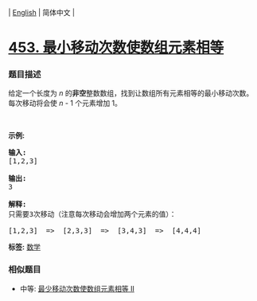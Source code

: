 | [English](README_EN.md) | 简体中文 |

# [453. 最小移动次数使数组元素相等](https://leetcode-cn.com/problems/minimum-moves-to-equal-array-elements)
 ### 题目描述
<p>给定一个长度为 <em>n</em> 的<strong>非空</strong>整数数组，找到让数组所有元素相等的最小移动次数。每次移动将会使 <em>n</em> - 1 个元素增加 1。</p>

<p>&nbsp;</p>

<p><strong>示例:</strong></p>

<pre><strong>输入:</strong>
[1,2,3]

<strong>输出:</strong>
3

<strong>解释:</strong>
只需要3次移动（注意每次移动会增加两个元素的值）：

[1,2,3]  =&gt;  [2,3,3]  =&gt;  [3,4,3]  =&gt;  [4,4,4]
</pre>

**标签:**  [数学](https://leetcode-cn.com/tag/math) 
 ### 相似题目
- 中等:	[最少移动次数使数组元素相等 II](https://leetcode-cn.com/problems/minimum-moves-to-equal-array-elements-ii) 
